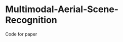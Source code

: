 # Multimodal-Aerial-Scene-Recognition


Code for paper <Cross-Task Transfer for Multimodal Aerial Scene Recognition>

